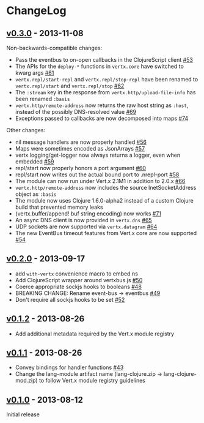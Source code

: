 # ChangeLog

## [v0.3.0](/../../tree/0.3.0) - 2013-11-08

Non-backwards-compatible changes:

* Pass the eventbus to on-open callbacks in the ClojureScript client [#53](/../../issues/53)
* The APIs for the `deploy-*` functions in `vertx.core` have switched to kwarg args [#61](/../../issues/61)
* `vertx.repl/start-repl` and `vertx.repl/stop-repl` have been renamed to `vertx.repl/start` and `vertx.repl/stop` [#62](/../../issues/62)
* The `:stream` key in the response from `vertx.http/upload-file-info` has been renamed `:basis`
* `vertx.http/remote-address` now returns the raw host string as `:host`, instead of the possibly DNS-resolved value [#69](/../../issues/69)
* Exceptions passed to callbacks are now decomposed into maps [#74](/../../issues/74)

Other changes:

* nil message handlers are now properly handled [#56](/../../issues/56)
* Maps were sometimes encoded as JsonArrays [#57](/../../issues/57)
* vertx.logging/get-logger now always returns a logger, even when embedded [#59](/../../issues/59)
* repl/start now properly honors a port argument [#60](/../../issues/60)
* repl/start now writes out the actual bound port to .nrepl-port [#58](/../../issues/58)
* The module can now run under Vert.x 2.1M1 in addition to 2.0.x [#66](/../../issues/66)
* `vertx.http/remote-address` now includes the source InetSocketAddress object as `:basis`
* The module now uses Clojure 1.6.0-alpha2 instead of a custom Clojure build that prevented memory leaks
* (vertx.buffer/append! buf string encoding) now works [#71](/../../issues/71)
* An async DNS client is now provided in `vertx.dns` [#65](/../../issues/65)
* UDP sockets are now supported via `vertx.datagram` [#64](/../../issues/64)
* The new EventBus timeout features from Vert.x core are now supported [#54](/../../issues/54)

## [v0.2.0](/../../tree/0.2.0) - 2013-09-17

* add `with-vertx` convenience macro to embed ns
* Add ClojureScript wrapper around vertxbus.js [#50](/../../issues/50)
* Coerce appropriate sockjs hooks to booleans [#48](/../../issues/48)
* BREAKING CHANGE: Rename event-bus -> eventbus [#49](/../../issues/49)
* Don't require all sockjs hooks to be set [#52](/../../issues/52)

## [v0.1.2](/../../tree/0.1.2) - 2013-08-26
 
* Add additional metadata required by the Vert.x module registry

## [v0.1.1](/../../tree/0.1.1) - 2013-08-26

* Convey bindings for handler functions [#43](/../../issues/43)
* Change the lang-module artifact name (lang-clojure.zip ->
  lang-clojure-mod.zip) to follow Vert.x module registry guidelines

## [v0.1.0](/../../tree/0.1.0) - 2013-08-12 

Initial release
